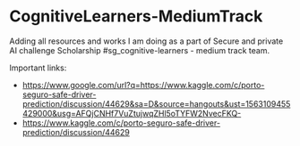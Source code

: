 # CognitiveLearners-MediumTrack
Adding all resources and works I am doing as a part of Secure and private AI challenge Scholarship #sg_cognitive-learners - medium track team.

Important links: 
- https://www.google.com/url?q=https://www.kaggle.com/c/porto-seguro-safe-driver-prediction/discussion/44629&sa=D&source=hangouts&ust=1563109455429000&usg=AFQjCNHf7VuZtujwqZHl5oTYFW2NvecFKQ- 
- https://www.kaggle.com/c/porto-seguro-safe-driver-prediction/discussion/44629 
